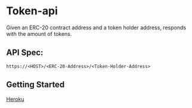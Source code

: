 # Token-api

Given an ERC-20 contract address and a token holder address, responds
with the amount of tokens.

## API Spec: 
```
https://<HOST>/<ERC-20-Address>/<Token-Holder-Address>
```

## Getting Started

[Heroku](https://yashkir-token-api.herokuapp.com/)
